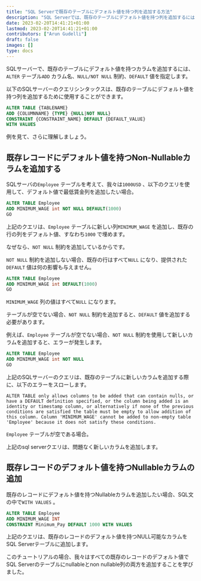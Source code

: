 ```yaml
---
title: "SQL Serverで既存のテーブルにデフォルト値を持つ列を追加する方法"
description: "SQL Serverでは、既存のテーブルにデフォルト値を持つ列を追加するには、 'ALTER' Table 'ADD' column name with 'NULL/NOT NULL' constraint with 'DEFAULT' valueを使用してください。"
date: 2023-02-20T14:41:21+01:00
lastmod: 2023-02-20T14:41:21+01:00
contributors: ["Arun Gudelli"]
draft: false
images: []
type: docs
---
```


SQLサーバーで、既存のテーブルにデフォルト値を持つカラムを追加するには、`ALTER` テーブル`ADD` カラム名、`NULL/NOT NULL` 制約、`DEFAULT` 値を指定します。

以下のSQLサーバーのクエリシンタックスは、既存のテーブルにデフォルト値を持つ列を追加するために使用することができます。

```sql
ALTER TABLE {TABLENAME} 
ADD {COLUMNNAME} {TYPE} {NULL|NOT NULL} 
CONSTRAINT {CONSTRAINT_NAME} DEFAULT {DEFAULT_VALUE}
WITH VALUES
```

例を見て、さらに理解しましょう。

## 既存レコードにデフォルト値を持つNon-Nullableカラムを追加する

SQLサーバの`Employee` テーブルを考えて、我々は`1000USD` 、以下のクエリを使用して、デフォルト値で最低賃金列を追加したい場合。

```sql
ALTER TABLE Employee
ADD MINIMUM_WAGE int NOT NULL DEFAULT(1000)
GO
```

上記のクエリは、`Employee` テーブルに新しい列`MINIMUM_WAGE` を追加し、既存の行の列をデフォルト値、すなわち`1000` で埋めます。 

なぜなら、`NOT NULL` 制約を追加しているからです。

`NOT NULL` 制約を追加しない場合、既存の行はすべて`NULL` になり、提供された`DEFAULT` 値は何の影響も与えません。 

```sql
ALTER TABLE Employee
ADD MINIMUM_WAGE int DEFAULT(1000)
GO
```

`MINIMUM_WAGE` 列の値はすべて`NULL` になります。

テーブルが空でない場合、`NOT NULL` 制約を追加すると、`DEFAULT` 値を追加する必要があります。 

例えば、`Employee` テーブルが空でない場合、`NOT NULL` 制約を使用して新しいカラムを追加すると、エラーが発生します。

```sql
ALTER TABLE Employee
ADD MINIMUM_WAGE int NOT NULL
GO
```

上記のSQLサーバーのクエリは、既存のテーブルに新しいカラムを追加する際に、以下のエラーをスローします。

```text
ALTER TABLE only allows columns to be added that can contain nulls, or have a DEFAULT definition specified, or the column being added is an identity or timestamp column, or alternatively if none of the previous conditions are satisfied the table must be empty to allow addition of this column. Column 'MINIMUM_WAGE' cannot be added to non-empty table 'Employee' because it does not satisfy these conditions.
```

`Employee` テーブルが空である場合。 

上記のsql serverクエリは、問題なく新しいカラムを追加します。

## 既存レコードのデフォルト値を持つNullableカラムの追加

既存のレコードにデフォルト値を持つNullableカラムを追加したい場合、SQL文の中で`WITH VALUES` 。

```sql
ALTER TABLE Employee
ADD MINIMUM_WAGE INT
CONSTRAINT Minimum_Pay DEFAULT 1000 WITH VALUES
```

上記のクエリは、既存のレコードのデフォルト値を持つNULL可能なカラムをSQL Serverテーブルに追加します。

このチュートリアルの場合、我々はすべての既存のレコードのデフォルト値でSQL Serverのテーブルにnullableとnon nullable列の両方を追加することを学びました。

